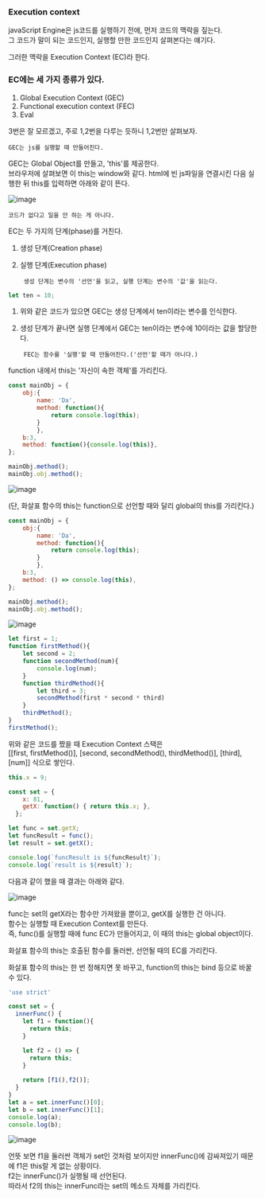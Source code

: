 ### Execution context

javaScript Engine은 js코드를 실행하기 전에, 먼저 코드의 맥락을 짚는다.  
그 코드가 말이 되는 코드인지, 실행할 만한 코드인지 살펴본다는 얘기다.  

그러한 맥락을 Execution Context (EC)라 한다.  

### EC에는 세 가지 종류가 있다.  

1. Global Execution Context (GEC)
2. Functional execution context (FEC)
3. Eval

3번은 잘 모르겠고, 주로 1,2번을 다루는 듯하니 1,2번만 살펴보자.  


    GEC는 js를 실행할 때 만들어진다.

GEC는 Global Object를 만들고, 'this'를 제공한다.  
브라우저에 살펴보면 이 this는 window와 같다.
html에 빈 js파일을 연결시킨 다음 실행한 뒤 this를 입력하면 아래와 같이 뜬다.  

![image](https://user-images.githubusercontent.com/39308313/144028698-b18ba814-01b7-41db-a56a-328ecc7e1f9f.png)

    코드가 없다고 일을 안 하는 게 아니다.

EC는 두 가지의 단계(phase)를 거친다.

1. 생성 단계(Creation phase)
2. 실행 단계(Execution phase)

        생성 단계는 변수의 '선언'을 읽고, 실행 단계는 변수의 '값'을 읽는다.

```javascript
let ten = 10;
```

1. 위와 같은 코드가 있으면 GEC는 생성 단계에서 ten이라는 변수를 인식한다.  
2. 생성 단계가 끝나면 실행 단계에서 GEC는 ten이라는 변수에 10이라는 값을 할당한다.   

        FEC는 함수를 '실행'할 때 만들어진다.('선언'할 때가 아니다.)

function 내에서 this는 '자신이 속한 객체'를 가리킨다.  

```javascript
const mainObj = {
    obj:{
        name: 'Da',
        method: function(){
            return console.log(this);
        }
        },
    b:3,
    method: function(){console.log(this)},
};

mainObj.method();
mainObj.obj.method();
```

![image](https://user-images.githubusercontent.com/39308313/144036400-1c4b51e0-3edf-469f-a75e-c2a4e6462278.png)

(단, 화살표 함수의 this는 function으로 선언할 때와 달리 global의 this를 가리킨다.)  

```javascript
const mainObj = {
    obj:{
        name: 'Da',
        method: function(){
            return console.log(this);
        }
        },
    b:3,
    method: () => console.log(this),
};

mainObj.method();
mainObj.obj.method();
```

![image](https://user-images.githubusercontent.com/39308313/144039664-cee3e2c0-d8e4-4ca9-91a9-ea5ace5bf313.png)


```javascript
let first = 1;
function firstMethod(){
    let second = 2;
    function secondMethod(num){
        console.log(num);
    }
    function thirdMethod(){
        let third = 3;
        secondMethod(first * second * third)
    }
    thirdMethod();
}
firstMethod();
```

위와 같은 코드를 짰을 때 Execution Context 스택은   
[[first, firstMethod()], [second, secondMethod(), thirdMethod()], [third], [num]] 식으로 쌓인다.

```javascript
this.x = 9;

const set = {
    x: 81,
    getX: function() { return this.x; },
  };

let func = set.getX;
let funcResult = func();
let result = set.getX();

console.log(`funcResult is ${funcResult}`);
console.log(`result is ${result}`);
```

다음과 같이 했을 때 결과는 아래와 같다.  

![image](https://user-images.githubusercontent.com/39308313/144044165-9af92130-ef88-45d8-8040-793b2be5a080.png)

func는 set의 getX라는 함수만 가져왔을 뿐이고, getX를 실행한 건 아니다.  
함수는 실행할 때 Execution Context를 만든다.  
즉, func()를 실행할 때에 func EC가 만들어지고, 이 때의 this는 global object이다.  

화살표 함수의 this는 호출된 함수를 둘러싼, 선언될 때의 EC를 가리킨다.  

화살표 함수의 this는 한 번 정해지면 못 바꾸고, function의 this는 bind 등으로 바꿀 수 있다.  

```javascript
'use strict'

const set = {
  innerFunc() {
    let f1 = function(){
      return this;
    }

    let f2 = () => {
      return this; 
    }
    
    return [f1(),f2()];
  }
}
let a = set.innerFunc()[0];
let b = set.innerFunc()[1];
console.log(a);
console.log(b);
```

![image](https://user-images.githubusercontent.com/39308313/144050747-8c6e01c2-0340-40ad-a65b-e0a6f8ec0c5e.png)

언뜻 보면 f1을 둘러싼 객체가 set인 것처럼 보이지만 innerFunc()에 감싸져있기 때문에 f1은 this랄 게 없는 상황이다.  
f2는 innerFunc()가 실행될 때 선언된다.  
따라서 f2의 this는 innerFunc라는 set의 메소드 자체를 가리킨다.  
